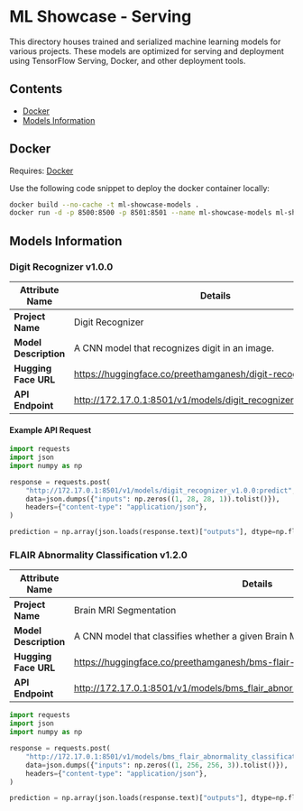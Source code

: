 # ML Showcase - Serving

This directory houses trained and serialized machine learning models for various projects. These models are optimized for serving and deployment using TensorFlow Serving, Docker, and other deployment tools.

## Contents

- [Docker](https://github.com/preetham-ganesh/ml-showcase/serving#docker)
- [Models Information](https://github.com/preetham-ganesh/ml-showcase/serving#models-information)

## Docker

Requires: [Docker](https://www.docker.com)

Use the following code snippet to deploy the docker container locally:

```bash
docker build --no-cache -t ml-showcase-models .
docker run -d -p 8500:8500 -p 8501:8501 --name ml-showcase-models ml-showcase-models
```

## Models Information

### Digit Recognizer v1.0.0

| Attribute Name        | Details                                                          |
| --------------------- | ---------------------------------------------------------------- |
| **Project Name**      | Digit Recognizer                                                 |
| **Model Description** | A CNN model that recognizes digit in an image.                   |
| **Hugging Face URL**  | https://huggingface.co/preethamganesh/digit-recognizer-v1.0.0    |
| **API Endpoint**      | http://172.17.0.1:8501/v1/models/digit_recognizer_v1.0.0:predict |

#### Example API Request

```python
import requests
import json
import numpy as np

response = requests.post(
    "http://172.17.0.1:8501/v1/models/digit_recognizer_v1.0.0:predict",
    data=json.dumps({"inputs": np.zeros((1, 28, 28, 1)).tolist()}),
    headers={"content-type": "application/json"},
)

prediction = np.array(json.loads(response.text)["outputs"], dtype=np.float32)
```

### FLAIR Abnormality Classification v1.2.0

| Attribute Name        | Details                                                                              |
| --------------------- | ------------------------------------------------------------------------------------ |
| **Project Name**      | Brain MRI Segmentation                                                               |
| **Model Description** | A CNN model that classifies whether a given Brain MRI image has abnormality.         |
| **Hugging Face URL**  | https://huggingface.co/preethamganesh/bms-flair-abnormality-classification-v1.2.0    |
| **API Endpoint**      | http://172.17.0.1:8501/v1/models/bms_flair_abnormality_classification_v1.2.0:predict |

```python
import requests
import json
import numpy as np

response = requests.post(
    "http://172.17.0.1:8501/v1/models/bms_flair_abnormality_classification_v1.2.0:predict",
    data=json.dumps({"inputs": np.zeros((1, 256, 256, 3)).tolist()}),
    headers={"content-type": "application/json"},
)

prediction = np.array(json.loads(response.text)["outputs"], dtype=np.float32)
```

